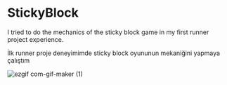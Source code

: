 # StickyBlock

I tried to do the mechanics of the sticky block game in my first runner project experience. 

İlk runner proje deneyimimde sticky block oyununun mekaniğini yapmaya çalıştım

![ezgif com-gif-maker (1)](https://user-images.githubusercontent.com/74013091/149793785-4fe6caab-eaf2-4b18-8996-44878674d91e.gif)
